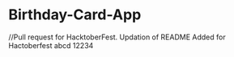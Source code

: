 # Birthday-Card-App
//Pull request for HacktoberFest. Updation of README
Added for Hactoberfest
abcd
12234
